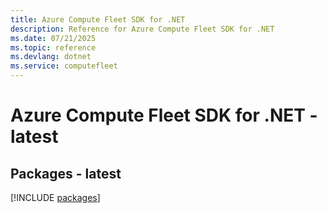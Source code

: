```yaml
---
title: Azure Compute Fleet SDK for .NET
description: Reference for Azure Compute Fleet SDK for .NET
ms.date: 07/21/2025
ms.topic: reference
ms.devlang: dotnet
ms.service: computefleet
---
```

# Azure Compute Fleet SDK for .NET - latest
## Packages - latest
[!INCLUDE [packages](compute-fleet-index.md)]